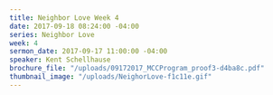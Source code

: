 ```yaml
---
title: Neighbor Love Week 4
date: 2017-09-18 08:24:00 -04:00
series: Neighbor Love
week: 4
sermon_date: 2017-09-17 11:00:00 -04:00
speaker: Kent Schellhause
brochure_file: "/uploads/09172017_MCCProgram_proof3-d4ba8c.pdf"
thumbnail_image: "/uploads/NeighorLove-f1c11e.gif"
---
```


